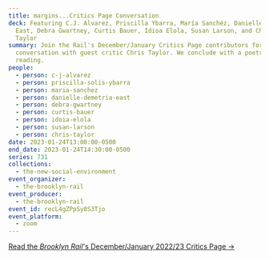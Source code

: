 ```yaml
---
title: margins...Critics Page Conversation
deck: Featuring C.J. Alvarez, Priscilla Ybarra, María Sanchéz, Danielle Demetria
  East, Debra Gwartney, Curtis Bauer, Idioa Elola, Susan Larson, and Chris
  Taylor
summary: Join the Rail's December/January Critics Page contributors for a
  conversation with guest critic Chris Taylor. We conclude with a poetry
  reading.
people:
  - person: c-j-alvarez
  - person: priscilla-solis-ybarra
  - person: maria-sanchez
  - person: danielle-demetria-east
  - person: debra-gwartney
  - person: curtis-bauer
  - person: idoia-elola
  - person: susan-larson
  - person: chris-taylor
date: 2023-01-24T13:00:00-0500
end_date: 2023-01-24T14:30:00-0500
series: 731
collections:
  - the-new-social-environment
event_organizer:
  - the-brooklyn-rail
event_producer:
  - the-brooklyn-rail
event_id: recL4gZPpSy8S3Tjo
event_platform:
  - zoom
---
```

[Read the *Brooklyn Rail*'s December/January 2022/23 Critics Page →](https://brooklynrail.org/2023/12/criticspage)